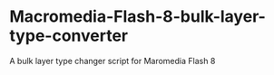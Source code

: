 # Macromedia-Flash-8-bulk-layer-type-converter
A bulk layer type changer script for Maromedia Flash 8
